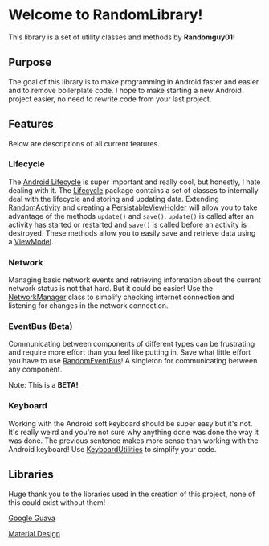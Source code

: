 # Welcome to RandomLibrary!

This library is a set of utility classes and methods by **Randomguy01!** 


## Purpose

The goal of this library is to make programming in Android faster and easier and to remove boilerplate code. I hope to make starting a new Android project easier, no need to rewrite code from your last project. 

## Features
Below are descriptions of all current features.


### Lifecycle

The [Android Lifecycle](https://developer.android.com/guide/components/activities/activity-lifecycle) is super important and really cool, but honestly, I hate dealing with it. The [Lifecycle](https://github.com/Randomguy01/RandomLibrary/tree/master/RandomLibrary/src/main/java/com/random/randomlibrary/lifecycle) package contains a set of classes to internally deal with the lifecycle and storing and updating data. Extending [RandomActivity](https://github.com/Randomguy01/RandomLibrary/blob/master/RandomLibrary/src/main/java/com/random/randomlibrary/lifecycle/RandomActivity.java) and creating a [PersistableViewHolder](https://github.com/Randomguy01/RandomLibrary/blob/master/RandomLibrary/src/main/java/com/random/randomlibrary/lifecycle/PersistableViewHolder.java) will allow you to take advantage of the methods ```update()``` and ```save()```. ```update()``` is called after an activity has started or restarted and ```save()``` is called before an activity is destroyed. These methods allow you to easily save and retrieve data using a [ViewModel](https://developer.android.com/topic/libraries/architecture/viewmodel).

### Network

Managing basic network events and retrieving information about the current network status is not that hard. But it could be easier! Use the [NetworkManager](https://github.com/Randomguy01/RandomLibrary/blob/master/RandomLibrary/src/main/java/com/random/randomlibrary/network/NetworkManager.java) class to simplify checking internet connection and listening for changes in the network connection. 

### EventBus (Beta)

Communicating between components of different types can be frustrating and require more effort than you feel like putting in. Save what little effort you have to use [RandomEventBus](https://github.com/Randomguy01/RandomLibrary/blob/master/RandomLibrary/src/main/java/com/random/randomlibrary/eventBus/RandomEventBus.java)! A singleton for communicating between any component. 

Note: This is a **BETA!**

### Keyboard
Working with the Android soft keyboard should be super easy but it's not. It's really weird and you're not sure why anything done was done the way it was done. The previous sentence makes more sense than working with the Android keyboard! Use [KeyboardUtilities](https://github.com/Randomguy01/RandomLibrary/blob/master/RandomLibrary/src/main/java/com/random/randomlibrary/keyboard/KeyboardUtilities.java) to simplify your code. 

## Libraries
Huge thank you to the libraries used in the creation of this project, none of this could exist without them!

[Google Guava](https://github.com/google/guava)

[Material Design](https://material.io/develop/android/docs/getting-started)
